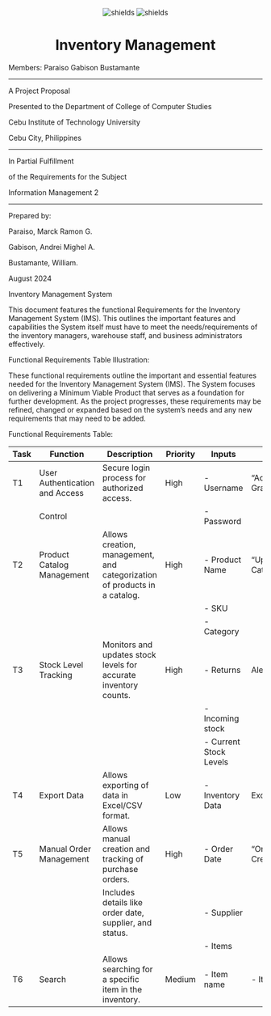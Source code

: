 <p align="center"><img src="https://img.shields.io/badge/Gantt_Chart-Link-blue?link=https%3A%2F%2Fcebuinstituteoftechnology-my.sharepoint.com%2F%3Ax%3A%2Fg%2Fpersonal%2Fmarckramon_paraiso_cit_edu%2FESvHrUMQAIdOkJQLlvvrR14BBPw7taN_yPC4nf0f02SzAA%3Fe%3DO2NJAX" alt="shields"> <img src="https://img.shields.io/badge/Figma-Link-red?link=https%3A%2F%2Fwww.figma.com%2Fdesign%2FnyYnjGlbCABuGWIPmFymka%2FCSIT327---IM2%3Fnode-id%3D0-1%26t%3DBPofXEUuE6bjK9Jm-1" alt="shields"></p>


<h1 align="center" id="title">Inventory Management</h1>

<p id="description">Members: Paraiso Gabison Bustamante</p>

____________________ 

 

A Project Proposal 

Presented to the Department of College of Computer Studies 

Cebu Institute of Technology University 

Cebu City, Philippines 

____________________ 

In Partial Fulfillment 

of the Requirements for the Subject 

Information Management 2 

____________________ 

Prepared by: 

Paraiso, Marck Ramon G. 

Gabison, Andrei Mighel A. 

Bustamante, William. 


August 2024

Inventory Management System

This document features the functional Requirements for the Inventory Management System (IMS). This outlines the important features and capabilities the System itself must have to meet the needs/requirements of the inventory managers, warehouse staff, and business administrators effectively.

Functional Requirements Table Illustration:

These functional requirements outline the important and essential features needed for  the Inventory Management System (IMS). The System focuses on delivering a Minimum Viable Product that serves as a foundation for further development. As the project progresses, these requirements may be refined, changed or expanded based on the system’s needs and any new requirements that may need to be added.




Functional Requirements Table:

| Task  | Function                       | Description                                                                 | Priority | Inputs                       | Outputs               |
|-------|---------------------------------|-----------------------------------------------------------------------------|----------|------------------------------|-----------------------|
| T1    | User Authentication and Access  | Secure login process for authorized access.                                 | High     | - Username                   | “Access Granted/Denied!” |
|       | Control                         |                                                                             |          | - Password                   |                       |
| T2    | Product Catalog Management      | Allows creation, management, and categorization of products in a catalog.    | High     | - Product Name               | “Updated Product Catalog!” |
|       |                                 |                                                                             |          | - SKU                        |                       |
|       |                                 |                                                                             |          | - Category                   |                       |
| T3    | Stock Level Tracking            | Monitors and updates stock levels for accurate inventory counts.             | High     | - Returns                    | Alerts (low stock)     |
|       |                                 |                                                                             |          | - Incoming stock             |                       |
|       |                                 |                                                                             |          | - Current Stock Levels       |                       |
| T4    | Export Data                     | Allows exporting of data in Excel/CSV format.                               | Low      | - Inventory Data             | Excel/CSV file         |
| T5    | Manual Order Management         | Allows manual creation and tracking of purchase orders.                     | High     | - Order Date                 | “Orders Created/Updated” |
|       |                                 | Includes details like order date, supplier, and status.                     |          | - Supplier                   |                       |
|       |                                 |                                                                             |          | - Items                      |                       |
| T6    | Search                          | Allows searching for a specific item in the inventory.                      | Medium   | - Item name                  | - Item                |
